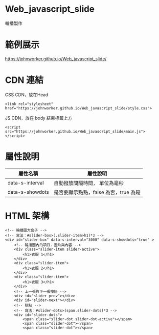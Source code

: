# Web_javascript_slide
輪播製作

# 範例展示
https://johnworker.github.io/Web_javascript_slide/

# CDN 連結

CSS CDN，放在Head

```
<link rel="stylesheet" href="https://johnworker.github.io/Web_javascript_slide/style.css">
```

JS CDN，放在 body 結束標籤上方

```
<script src="https://johnworker.github.io/Web_javascript_slide/main.js"></script>
```

# 屬性說明

屬性名稱 | 屬性說明
--------|--------
data-s-interval | 自動撥放間隔時間， 單位為毫秒
data-s-showdots | 是否要顯示點點，false 為否，true 為是 

# HTML 架構

```
<!-- 輪播圖大盒子 -->
<!-- 寫法：#slider-box>(.slider-item>h1)*3 -->
<div id="slider-box" data-s-interval="3000" data-s-showdots="true" >
    <!-- 輪播圖內的項目，圖片與內容 -->
    <div class="slider-item slider-active">
        <h1>衣服 1</h1>
    </div>
    <div class="slider-item">
        <h1>衣服 2</h1>
    </div>
    <div class="slider-item">
        <h1>衣服 3</h1>
    </div>
    <!-- 上一張與下一張按鈕 -->
    <div id="slider-prev"></div>
    <div id="slider-next"></div>
    <!-- 點點 -->
    <!-- 寫法：#slider-dots>(span.slider-dots)*3 -->
    <div id="slider-dots">
        <span class="slider-dot slider-dot-active"></span>
        <span class="slider-dot"></span>
        <span class="slider-dot"></span>
```